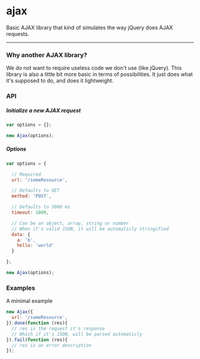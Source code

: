 ajax
====

Basic AJAX library that kind of simulates the way jQuery does AJAX requests.

---

### Why another AJAX library?
We do not want to require useless code we don't use (like jQuery). This library is also a little bit more basic in terms of possibilities. It just does what it's supposed to do, and does it lightweight.


### API

##### Initialize a new AJAX request
```js
var options = {};

new Ajax(options);
```

##### Options
```js
var options = {

  // Required
  url: '/someResource',

  // Defaults to GET
  method: 'POST',

  // Defaults to 5000 ms
  timeout: 1000,

  // Can be an object, array, string or number
  // When it's valid JSON, it will be automaticly stringified
  data: {
    a: 'b',
    hello: 'world'
  }

};

new Ajax(options);
```



### Examples
A minimal example
```js
new Ajax({
  url: '/someResource',
}).done(function (res){
  // res is the request it's response
  // Which if it's JSON, will be parsed automaticly
}).fail(function (res){
  // res is an error description 
});
```